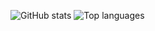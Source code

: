 ![GitHub stats](https://github-readme-stats.vercel.app/api?username=macrat&count_private=true&line_height=40)
![Top languages](https://github-readme-stats.vercel.app/api/top-langs/?username=macrat)
